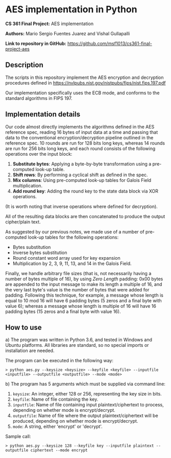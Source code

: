# AES implementation in Python

**CS 361 Final Project:** AES implementation

**Authors:** Mario Sergio Fuentes Juarez and Vishal Gullapalli

**Link to repository in GitHub:** https://github.com/msf1013/cs361-final-project-aes

## Description

The scripts in this repository implement the AES encryption and decryption procedures defined in https://nvlpubs.nist.gov/nistpubs/fips/nist.fips.197.pdf

Our implementation specifically uses the ECB mode, and conforms to the standard algorithms in FIPS 197.

## Implementation details

Our code almost directly implements the algorithms defined in the AES reference spec,
reading 16 bytes of input data at a time and passing that data to the conventional
encryption/decryption pipeline outlined in the reference spec. 10 rounds are run for
128 bits long keys, whereas 14 rounds are run for 256 bits long keys, and each round
consists of the following operations over the input block:

1) **Substitute bytes**: Applying a byte-by-byte transformation using a pre-computed
   look-up table.
2) **Shift rows**: By performing a cyclical shift as defined in the spec.
3) **Mix columns**: Using pre-computed look-up tables for Galois Field multiplication.
4) **Add round key**: Adding the round key to the state data block via XOR operations.

(It is worth noting that inverse operations where defined for decryption).

All of the resulting data blocks are then concatenated to produce the output
cipher/plain text.

As suggested by our previous notes, we made use of a number of pre-computed
look-up tables for the following operations:

- Bytes substitution
- Inverse bytes substitution
- Round constant word array used for key expansion
- Multiplication by 2, 3, 9, 11, 13, and 14 in the Galois Field.

Finally, we handle arbitrary file sizes (that is, not necessarily having a number of
bytes multiple of 16), by using *Zero Length* padding: 0x00 bytes are appended to the
input message to make its length a multiple of 16, and the very last byte's value is the
number of bytes that were added for padding. Following this technique, for
example, a message whose length is equal to 10 mod 16 will have 6 padding bytes (5 zeros
and a final byte with value 6); whereas a message whose length is multiple of 16 will have
16 padding bytes (15 zeros and a final byte with value 16).

## How to use

a) The program was written in Python 3.6, and tested in Windows and Ubuntu platforms.
   All libraries are standard, so no special imports or installation are needed.   
   
   The program can be executed in the following way:

```shell
> python aes.py --keysize <keysize> --keyfile <keyfile> --inputfile <inputfile> --outputfile <outputfile> --mode <mode>
```

b) The program has 5 arguments which must be supplied via command line:

   1) `keysize`: An integer, either 128 or 256, representing the key size in bits.
   2) `keyfile`: Name of file containing the key.
   3) `inputfile`: Name of file containing input plaintext/ciphertext to process,
                 depending on whether mode is encrypt/decrypt.
   4) `outputfile`: Name of file where the output plaintext/ciphertext will be produced,
                  depending on whether mode is encrypt/decrypt.
   5) `mode`: A string, either 'encrypt' or 'decrypt'.

Sample call:

```shell
> python aes.py --keysize 128 --keyfile key --inputfile plaintext --outputfile ciphertext --mode encrypt
```
